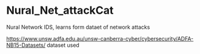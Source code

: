 # Nural_Net_attackCat
Nural Network IDS, learns form dataet of network attacks 

https://www.unsw.adfa.edu.au/unsw-canberra-cyber/cybersecurity/ADFA-NB15-Datasets/ 
dataset used 
